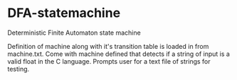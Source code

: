 # DFA-statemachine
Deterministic Finite Automaton state machine

Definition of machine along with it's transition table is loaded in from machine.txt. Come with machine defined that detects if a string of input is a valid float in the C language. Prompts user for a text file of strings for testing. 
